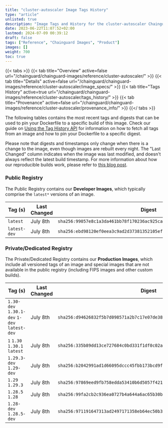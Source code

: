 ```yaml
---
title: "cluster-autoscaler Image Tags History"
type: "article"
unlisted: true
description: "Image Tags and History for the cluster-autoscaler Chainguard Image"
date: 2023-06-22T11:07:52+02:00
lastmod: 2024-07-09 00:39:12
draft: false
tags: ["Reference", "Chainguard Images", "Product"]
images: []
weight: 700
toc: true
---
```


{{< tabs >}}
{{< tab title="Overview" active=false url="/chainguard/chainguard-images/reference/cluster-autoscaler/" >}}
{{< tab title="Details" active=false url="/chainguard/chainguard-images/reference/cluster-autoscaler/image_specs/" >}}
{{< tab title="Tags History" active=true url="/chainguard/chainguard-images/reference/cluster-autoscaler/tags_history/" >}}
{{< tab title="Provenance" active=false url="/chainguard/chainguard-images/reference/cluster-autoscaler/provenance_info/" >}}
{{</ tabs >}}

The following tables contains the most recent tags and digests that can be used to pin your Dockerfile to a specific build of this image. Check our guide on [Using the Tag History API](/chainguard/chainguard-images/using-the-tag-history-api/) for information on how to fetch all tags from an image and how to pin your Dockerfile to a specific digest.

Please note that digests and timestamps only change when there is a change to the image, even though images are rebuilt every night. The "Last Changed" column indicates when the image was last modified, and doesn't always reflect the latest build timestamp. For more information about how our reproducible builds work, please refer to [this blog post](https://www.chainguard.dev/unchained/reproducing-chainguards-reproducible-image-builds).

### Public Registry
The Public Registry contains our **Developer Images**, which typically comprise the `latest*` versions of an image.

| Tag (s)       | Last Changed | Digest                                                                    |
|---------------|--------------|---------------------------------------------------------------------------|
|  `latest`     | July 8th     | `sha256:99057e8c1a3da461bb78f170236ac925ca1f553b2af7a304b3c5ca2fd9bc89d2` |
|  `latest-dev` | July 8th     | `sha256:ebd98120ef0eea3c9ad2d37381352105efd7bc98359808e9d3bebdf10734f8b0` |


### Private/Dedicated Registry
The Private/Dedicated Registry contains our **Production Images**, which include all versioned tags of an image and special images that are not available in the public registry (including FIPS images and other custom builds).

| Tag (s)                                       | Last Changed | Digest                                                                    |
|-----------------------------------------------|--------------|---------------------------------------------------------------------------|
|  `1.30-dev` `1.30.1-dev` `1-dev` `latest-dev` | July 8th     | `sha256:d94626832f5b7d098571a2b7c17e07de386d52ff7eeb8458017fd66bfdca89b6` |
|  `1` `1.30` `1.30.1` `latest`                 | July 8th     | `sha256:335b89dd13ce727684c0bd331f1df0c02ae2dd92cdbc13af0c03bf51e58c0b42` |
|  `1.29.3-dev` `1.29-dev`                      | July 8th     | `sha256:b2042991ad1d66095dccc45fbb173bcd9f6a6954101568c988cc487a66eb559c` |
|  `1.29` `1.29.3`                              | July 8th     | `sha256:97869eed9fb758edda53410b6d5057f421acb888c26d0d79eaf5a98216b38cbf` |
|  `1.28.5` `1.28`                              | July 8th     | `sha256:99fa2cb2c936ea0727b4a644a6ac65b30b29f5944d4eaecafceac4c4867c3f77` |
|  `1.28-dev` `1.28.5-dev`                      | July 8th     | `sha256:971191647313ad2497171358eb64ec50b3cd3094659fca852e2acc4419b00a7c` |

